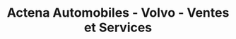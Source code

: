 ---
title: "Actena Automobiles  - Volvo - Ventes et Services"
url: /paris/actena-automobiles-volvo-ventes-et-services/
shop: voiture
---